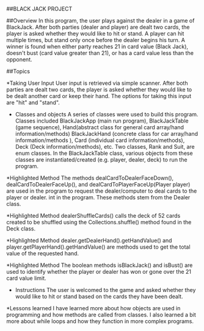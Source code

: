 ##BLACK JACK PROJECT

 ##Overview
 In this program, the user plays against the dealer in a game of BlackJack. After both parties (dealer and player) are dealt two cards, the player is asked whether they would like to hit or stand. A player can hit multiple times, but stand only once before the dealer begins his turn. A winner is found when either party reaches 21 in card value (Black Jack), doesn't bust (card value greater than 21), or has a card value less than the opponent.


 ##Topics

 *Taking User Input
 User input is retrieved via  simple scanner. After both parties are dealt two cards, the player is asked whether they would like to be dealt another card or keep their hand. The options for taking this input are "hit" and "stand".

 * Classes and objects
 A series of classes were used to build this program. Classes included BlackJackApp (main run program), BlackJackTable (game sequence), Hand(abstract class for general card array/hand information/methods) BlackJackHand (concrete class for car array/hand information/methods ), Card (individual card information/methods), Deck (Deck information/methods), etc. Two classes, Rank and Suit, are enum classes. In the BlackJackTable class, various  objects from these classes are instantiated/created (e.g. player, dealer, deck) to run the program.

 *Highlighted Method
 The methods dealCardToDealerFaceDown(), dealCardToDealerFaceUp(), and dealCardToPlayerFaceUp(Player player) are used in the program to request the dealer/computer to deal cards to the player or dealer. int in the program. These methods stem from the Dealer class.

*Highlighted Method
 dealerShuffleCards() calls the deck of 52 cards created to be shuffled using the Collections.shuffle() method found in the Deck class.

*Highlighted Method
  dealer.getDealerHand().getHandValue() and player.getPlayerHand().getHandValue() are  methods used to get the total value of the requested hand.

*Highlighted Method
  The boolean methods isBlackJack() and isBust() are used to identify whether the player or dealer has won or gone over the 21 card value limit.

* Instructions
The user is welcomed to the game and asked whether they would like to hit or stand based on the cards they have been dealt.

*Lessons learned
I have learned more about how objects are used in programming and how methods are called from classes.  I also learned a bit more about while loops and how they function in more complex programs.
